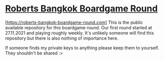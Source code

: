 [Roberts Bangkok Boardgame Round](https://roberts-bangkok-boardgame-round.com)
===============================

[https://roberts-bangkok-boardgame-round.com]
This is the public available repository for this boardgame round.
Our first round started at 27.11.2021 and playing roughly weekly. It's unlikely someone will find this repository but there is also nothing of importance here.

If someone finds my private keys to anything please keep them to yourself. They shouldn't be shared :>